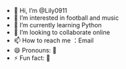 - 👋 Hi, I’m @Lily0911
- 👀 I’m interested in football and music
- 🌱 I’m currently learning Python
- 💞️ I’m looking to collaborate online
- 📫 How to reach me ：Email
- 😄 Pronouns: 💖
- ⚡ Fun fact: 💞

<!---
Lily0911/Lily0911 is a ✨ special ✨ repository because its `README.md` (this file) appears on your GitHub profile.
You can click the Preview link to take a look at your changes.
--->
